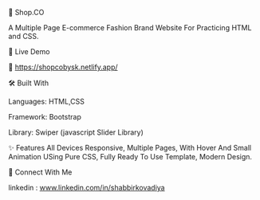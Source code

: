 🚀 Shop.CO

A Multiple Page E-commerce Fashion Brand Website For Practicing HTML and CSS.

📌 Live Demo

🔗 https://shopcobysk.netlify.app/

🛠️ Built With

Languages: HTML,CSS

Framework: Bootstrap

Library: Swiper (javascript Slider Library)

✨ Features
All Devices Responsive,
Multiple Pages,
With Hover And Small Animation USing Pure CSS,
Fully Ready To Use Template,
Modern Design.


🤝 Connect With Me

linkedin : www.linkedin.com/in/shabbirkovadiya

